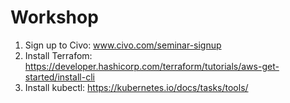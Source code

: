 # Workshop

1. Sign up to Civo: www.civo.com/seminar-signup
2. Install Terrafom: https://developer.hashicorp.com/terraform/tutorials/aws-get-started/install-cli
3. Install kubectl: https://kubernetes.io/docs/tasks/tools/
